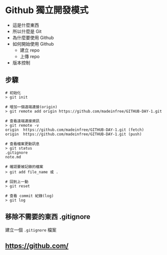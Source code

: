 # Github 獨立開發模式

- 這是什麼東西
- 所以什麼是 Git
- 為什麼要使用 Github
- 如何開始使用 Github
  - 建立 repo
  - 上傳 repo
- 版本控制

## 步驟

```
# 初始化
> git init

# 增加一個遠端連接(origin)
> git remote add origin https://github.com/madeinfree/GITHUB-DAY-1.git

# 查看遠端連接資訊
> git remote -v
origin	https://github.com/madeinfree/GITHUB-DAY-1.git (fetch)
origin	https://github.com/madeinfree/GITHUB-DAY-1.git (push)

# 查看檔案更動訊息
> git status
.gitignore
note.md

# 確認要被記錄的檔案
> git add file_name 或 .

# 回到上一動
> git reset

# 查看 commit 紀錄(log)
> git log
```

## 移除不需要的東西 .gitignore

建立一個 `.gitignore` 檔案

## https://github.com/
